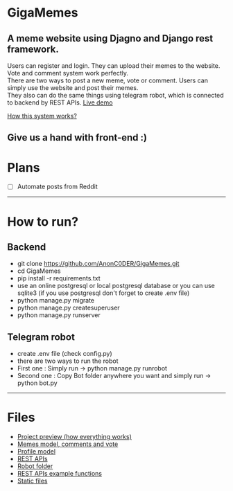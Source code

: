 # GigaMemes
## A meme website using Djagno and Django rest framework. <br>
Users can register and login. They can upload their memes to the website. <br>
Vote and comment system work perfectly. <br>
There are two ways to post a new meme, vote or comment. Users can simply use the website and post their memes. <br>
They also can do the same things using telegram robot, which is connected to backend by REST APIs. 
[Live demo](http://gigamemes.pythonanywhere.com/api/)

[How this system works?](https://github.com/AnonC0DER/GigaMemes/blob/master/ProjectPreview/GigaMemes_preview.pdf)

**Give us a hand with front-end :)**
---

# Plans 
- [ ] Automate posts from Reddit

---

# How to run? 

## Backend
- git clone https://github.com/AnonC0DER/GigaMemes.git
- cd GigaMemes
- pip install -r requirements.txt
- use an online postgresql or local postgresql database or you can use sqlite3 (if you use postgresql don't forget to create .env file)
- python manage.py migrate
- python manage.py createsuperuser
- python manage.py runserver


## Telegram robot
- create .env file (check config.py)
- there are two ways to run the robot
- First one : Simply run -> python manage.py runrobot
- Second one : Copy Bot folder anywhere you want and simply run -> python bot.py

---

# Files
- [Project preview (how everything works)](https://github.com/AnonC0DER/GigaMemes/tree/master/ProjectPreview)
- [Memes model, comments and vote](https://github.com/AnonC0DER/GigaMemes/tree/master/Memes)
- [Profile model](https://github.com/AnonC0DER/GigaMemes/tree/master/Users)
- [REST APIs](https://github.com/AnonC0DER/GigaMemes/tree/master/api)
- [Robot folder](https://github.com/AnonC0DER/GigaMemes/tree/master/Bot)
- [REST APIs example functions](https://github.com/AnonC0DER/GigaMemes/tree/master/api_examples_python)
- [Static files](https://github.com/AnonC0DER/GigaMemes/tree/master/static/)



